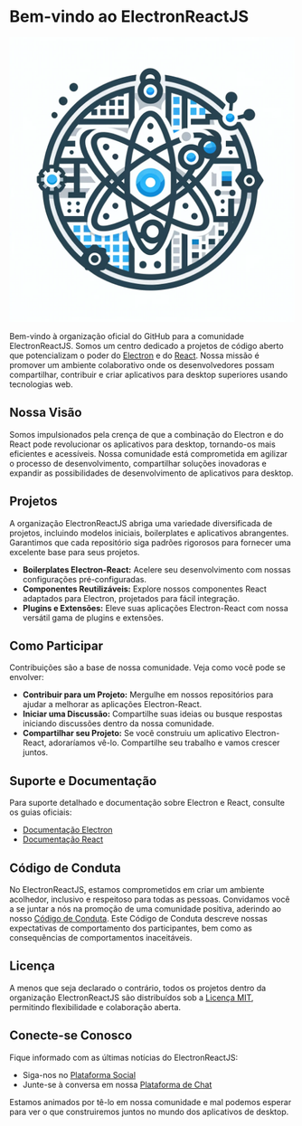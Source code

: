 # Bem-vindo ao ElectronReactJS

![profile/electron-react-logo.png](profile/electron-react-logo.png)

Bem-vindo à organização oficial do GitHub para a comunidade ElectronReactJS. Somos um centro dedicado a projetos de código aberto que potencializam o poder do [Electron](https://www.electronjs.org/) e do [React](https://reactjs.org/). Nossa missão é promover um ambiente colaborativo onde os desenvolvedores possam compartilhar, contribuir e criar aplicativos para desktop superiores usando tecnologias web.

## Nossa Visão

Somos impulsionados pela crença de que a combinação do Electron e do React pode revolucionar os aplicativos para desktop, tornando-os mais eficientes e acessíveis. Nossa comunidade está comprometida em agilizar o processo de desenvolvimento, compartilhar soluções inovadoras e expandir as possibilidades de desenvolvimento de aplicativos para desktop.

## Projetos

A organização ElectronReactJS abriga uma variedade diversificada de projetos, incluindo modelos iniciais, boilerplates e aplicativos abrangentes. Garantimos que cada repositório siga padrões rigorosos para fornecer uma excelente base para seus projetos.

- **Boilerplates Electron-React:** Acelere seu desenvolvimento com nossas configurações pré-configuradas.
- **Componentes Reutilizáveis:** Explore nossos componentes React adaptados para Electron, projetados para fácil integração.
- **Plugins e Extensões:** Eleve suas aplicações Electron-React com nossa versátil gama de plugins e extensões.

## Como Participar

Contribuições são a base de nossa comunidade. Veja como você pode se envolver:

- **Contribuir para um Projeto:** Mergulhe em nossos repositórios para ajudar a melhorar as aplicações Electron-React.
- **Iniciar uma Discussão:** Compartilhe suas ideias ou busque respostas iniciando discussões dentro da nossa comunidade.
- **Compartilhar seu Projeto:** Se você construiu um aplicativo Electron-React, adoraríamos vê-lo. Compartilhe seu trabalho e vamos crescer juntos.

## Suporte e Documentação

Para suporte detalhado e documentação sobre Electron e React, consulte os guias oficiais:

- [Documentação Electron](https://www.electronjs.org/docs)
- [Documentação React](https://reactjs.org/docs)

## Código de Conduta

No ElectronReactJS, estamos comprometidos em criar um ambiente acolhedor, inclusivo e respeitoso para todas as pessoas. Convidamos você a se juntar a nós na promoção de uma comunidade positiva, aderindo ao nosso [Código de Conduta](CODE_OF_CONDUCT.md). Este Código de Conduta descreve nossas expectativas de comportamento dos participantes, bem como as consequências de comportamentos inaceitáveis.

## Licença

A menos que seja declarado o contrário, todos os projetos dentro da organização ElectronReactJS são distribuídos sob a [Licença MIT](LICENSE.md), permitindo flexibilidade e colaboração aberta.

## Conecte-se Conosco

Fique informado com as últimas notícias do ElectronReactJS:

- Siga-nos no [Plataforma Social](#)
- Junte-se à conversa em nossa [Plataforma de Chat](#)

Estamos animados por tê-lo em nossa comunidade e mal podemos esperar para ver o que construiremos juntos no mundo dos aplicativos de desktop.
